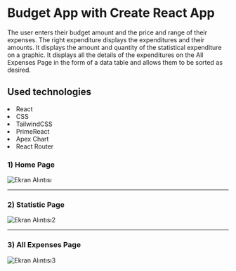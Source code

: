 # Budget App with Create React App

<p> The user enters their budget amount and the price and range of their expenses. The right expenditure displays the expenditures and their amounts. It displays the amount and quantity of the statistical expenditure on a graphic. It displays all the details of the expenditures on the All Expenses Page in the form of a data table and allows them to be sorted as desired. </p>

<h2> Used technologies </h2>
<li> React </li>
<li> CSS </li>
<li> TailwindCSS </li>
<li> PrimeReact </li>
<li> Apex Chart </li>
<li> React Router </li>


<h3> 1) Home Page </h3>


![Ekran Alıntısı](https://github.com/edakaraman/budget-app/assets/95571155/8b38c18e-1725-477a-86eb-593966d781ee)
<hr/>


<h3> 2) Statistic Page </h3>

![Ekran Alıntısı2](https://github.com/edakaraman/budget-app/assets/95571155/02f7df1c-bae9-460d-9683-39a7dd59b8df)

<hr/>

<h3> 3) All Expenses Page </h3>

![Ekran Alıntısı3](https://github.com/edakaraman/budget-app/assets/95571155/e8c25336-8a00-4ebf-87d6-99bf0282daee)
